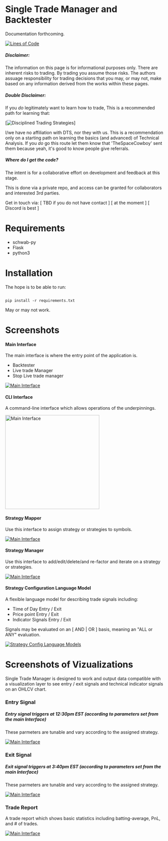 # Single Trade Manager and Backtester

Documentation forthcoming.

[![Lines of Code](./media/count_lines_of_code_04152025.png)](https://www.stockmarketswizzles.com)

##### Disclaimer:

The information on this page is for informational purposes only.  There are inherent risks to trading.  By trading you assume those risks.  The authors assuage responsibility for trading decisions that you may, or may not, make based on any information derived from the works within these pages.

##### Double Disclaimer:

If you *do* legitimately want to learn how to trade, This is a recommended path
for learning that:

[![Disciplined Trading Strategies](https://www.disciplinedtradingstrategies.com)]

I/we have no affiliation with DTS, nor they with us.  This is a recommendation only on a starting path on learning the basics (and advanced) of
Technical Analysis.  If you *do* go this route let them know that 'TheSpaceCowboy' sent them because yeah, it's good to know people give referrals.




##### Where do I get the code?

The intent is for a collaborative effort on development and feedback at this stage.

This is done via a private repo, and access can be granted for collaborators and interested 3rd parties.

Get in touch via: [ TBD if you do not have contact ] [ at the moment ] [ Discord is best ]

# Requirements

* schwab-py
* Flask
* python3

# Installation

The hope is to be able to run:

```

pip install -r requirements.txt

```

May or may not work.

# Screenshots

#### Main Interface

The main interface is where the entry point of the application is.

- Backtester
- Live trade Manager
- Stop Live trade manager

[![Main Interface](./media/image_main_interface_v1.png)](https://www.stockmarketswizzles.com)

#### CLI Interface

A command-line interface which allows operations of the underpinnings.

<a href="https://www.stockmarketswizzles.com">
  <img src="./media/image_cli_interface_v1.png" alt="Main Interface" height="300">
</a>

#### Strategy Mapper

Use this interface to assign strategy or strategies to symbols.

[![Main Interface](./media/image_strategy_mapper_v1.png)](https://www.stockmarketswizzles.com)


#### Strategy Manager

Use this interface to add/edit/delete/and re-factor and iterate on a strategy or strategies.

[![Main Interface](./media/image_strategy_manager_v1.png)](https://www.stockmarketswizzles.com)

#### Strategy Configuration Language Model

A flexible language model for describing trade signals including:

- Time of Day Entry / Exit
- Price point Entry / Exit
- Indicator Signals Entry / Exit

Signals may be evaluated on an [ AND | OR ] basis, meaning an "ALL or ANY" evaluation.

[![Strategy Config Language Models](./media/strategy_config_language_model.png)](https://www.stockmarketswizzles.com)


# Screenshots of Vizualizations

Single Trade Manager is designed to work and output data compatible with a visualization layer to see entry / exit signals and technical indicator signals on an OHLCV chart.

### Entry Signal

##### Entry signal triggers at 12:30pm EST (according to parameters set from the **main Interface**)

These parmeters are tunable and vary according to the assigned strategy.

[![Main Interface](./media/image_entry_signal_v1.png)](https://www.stockmarketswizzles.com)

### Exit Signal

##### Exit signal triggers at 3:40pm EST (according to parameters set from the **main Interface**)

These parmeters are tunable and vary according to the assigned strategy.

[![Main Interface](./media/image_exit_signal_v1.png)](https://www.stockmarketswizzles.com)


### Trade Report

A trade report which shows basic statistics including batting-average, PnL, and # of trades.

[![Main Interface](./media/image_trade_report_v1.png)](https://www.stockmarketswizzles.com)
